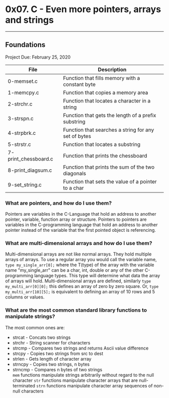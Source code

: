 # 0x07. C - Even more pointers, arrays and strings
---
## Foundations 
Project Due: February 25, 2020

| File | Description |
| --- | --- |
| 0-memset.c | Function that fills memory with a constant byte |
| 1-memcpy.c | Function that copies a memory area |
| 2-strchr.c | Function that locates a character in a string |
| 3-strspn.c | Function that gets the length of a prefix substring |
| 4-strpbrk.c | Function that searches a string for any set of bytes |
| 5-strstr.c | Function that locates a substring |
| 7-print_chessboard.c | Function that prints the chessboard |
| 8-print_diagsum.c | Function that prints the sum of the two diagonals |
| 9-set_string.c | Function that sets the value of a pointer to a char |

### What are pointers, and how do I use them?
Pointers are variables in the C-Language that hold an address to another pointer, variable, function array or structure. Pointers to pointers are variables in the C-programming language that hold an address to another pointer instead of the variable that the first pointed object is referencing.

### What are multi-dimensional arrays and how do I use them?
Multi-dimensional arrays are not like normal arrays. They hold multiple arrays of arrays. To use a regular array you would call the variable name, `type my_single_arr[0];` where the T(type) of the array with the variable name "my_single_arr" can be a char, int, double or any of the other C-programming language types. This type will determine what data the array of arrays will hold. Multi-dimensional arrays are defined, similarly `type my_multi_arr[0][0];` this defines an array of zero by zero square. Or, `type my_multi_arr[10][5];` is equivalent to defining an array of 10 rows and 5 columns or values.

### What are the most common standard library functions to manipulate strings?
The most common ones are:  
* strcat - Concats two strings
* strchr - String scanner for characters
* strcmp - Compares two strings and returns Ascii value difference
* strcpy - Copies two strings from src to dest
* strlen - Gets length of character array
* strncpy - Copies two strings, n bytes
* strncmp - Compares n bytes of two strings  
`mem` functions manipulate strings arbitrarily without regard to the null character
`str` functions manipulate character arrays that are null-terminated
`strn` functions manipulate character array sequences of non-null characters


